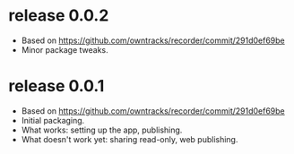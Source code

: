 # release 0.0.2
* Based on https://github.com/owntracks/recorder/commit/291d0ef69be
* Minor package tweaks.

# release 0.0.1
* Based on https://github.com/owntracks/recorder/commit/291d0ef69be
* Initial packaging.
* What works: setting up the app, publishing.
* What doesn't work yet: sharing read-only, web publishing.
